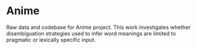 # Anime

Raw data and codebase for Anime project. This work investigates whether disambiguation strategies used to infer word meanings are limited to pragmatic or lexically specific input. 

